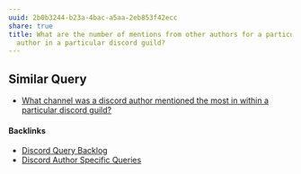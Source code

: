 ```yaml
---
uuid: 2b0b3244-b23a-4bac-a5aa-2eb853f42ecc
share: true
title: What are the number of mentions from other authors for a particular
  author in a particular discord guild?
---
```

## Similar Query

* [What channel was a discord author mentioned the most in within a particular discord guild?](/35fb0306-f973-4de1-805c-7a027ed7c9a7)

#### Backlinks

* [Discord Query Backlog](/5e079c99-f189-4078-8330-da0ca4be0a3c)
* [Discord Author Specific Queries](/f6c57d06-6240-41fc-9174-7a6b18362030)